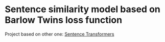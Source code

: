 # Sentence similarity model based on Barlow Twins loss function

Project based on other one: [Sentence Transformers](https://github.com/UKPLab/sentence-transformers#readme)
